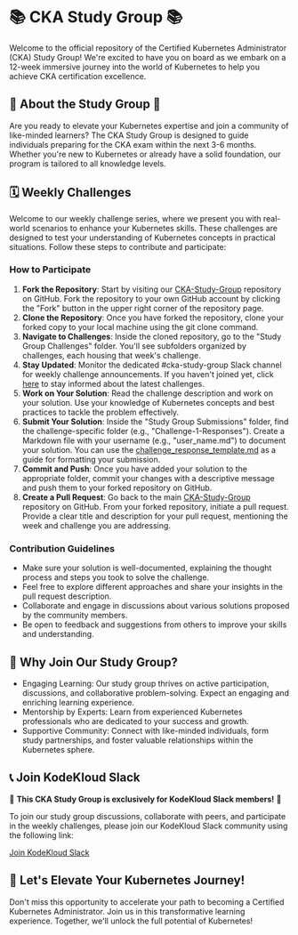 # 📚 CKA Study Group 📚

Welcome to the official repository of the Certified Kubernetes Administrator (CKA) Study Group! We're excited to have you on board as we embark on a 12-week immersive journey into the world of Kubernetes to help you achieve CKA certification excellence.

## 🌟 About the Study Group 🌟

Are you ready to elevate your Kubernetes expertise and join a community of like-minded learners? The CKA Study Group is designed to guide individuals preparing for the CKA exam within the next 3-6 months. Whether you're new to Kubernetes or already have a solid foundation, our program is tailored to all knowledge levels.

## 🗓️ Weekly Challenges

Welcome to our weekly challenge series, where we present you with real-world scenarios to enhance your Kubernetes skills. These challenges are designed to test your understanding of Kubernetes concepts in practical situations. Follow these steps to contribute and participate:

### How to Participate

1. **Fork the Repository**: Start by visiting our [CKA-Study-Group](https://github.com/kodekloudhub/CKA-Study-Group) repository on GitHub. Fork the repository to your own GitHub account by clicking the "Fork" button in the upper right corner of the repository page.
2. **Clone the Repository**: Once you have forked the repository, clone your forked copy to your local machine using the git clone command.
3. **Navigate to Challenges**: Inside the cloned repository, go to the "Study Group Challenges" folder. You'll see subfolders organized by challenges, each housing that week's challenge.
4. **Stay Updated**: Monitor the dedicated #cka-study-group Slack channel for weekly challenge announcements. If you haven't joined yet, click [here](https://kodekloud.com/pages/community/) to stay informed about the latest challenges.
5. **Work on Your Solution**: Read the challenge description and work on your solution. Use your knowledge of Kubernetes concepts and best practices to tackle the problem effectively.
6. **Submit Your Solution**: Inside the "Study Group Submissions" folder, find the challenge-specific folder (e.g., "Challenge-1-Responses"). Create a Markdown file with your username (e.g., "user_name.md") to document your solution. You can use the [challenge_response_template.md](https://github.com/kodekloudhub/CKA-Study-Group/blob/main/Study%20Group%20Submissions/Challenge-1-Responses/challenge_response_template.md) as a guide for formatting your submission.
7. **Commit and Push**: Once you have added your solution to the appropriate folder, commit your changes with a descriptive message and push them to your forked repository on GitHub.
8. **Create a Pull Request**: Go back to the main [CKA-Study-Group](https://github.com/kodekloudhub/CKA-Study-Group) repository on GitHub. From your forked repository, initiate a pull request. Provide a clear title and description for your pull request, mentioning the week and challenge you are addressing.

### Contribution Guidelines

- Make sure your solution is well-documented, explaining the thought process and steps you took to solve the challenge.
- Feel free to explore different approaches and share your insights in the pull request description.
- Collaborate and engage in discussions about various solutions proposed by the community members.
- Be open to feedback and suggestions from others to improve your skills and understanding.

## 🎯 Why Join Our Study Group?

- Engaging Learning: Our study group thrives on active participation, discussions, and collaborative problem-solving. Expect an engaging and enriching learning experience.
- Mentorship by Experts: Learn from experienced Kubernetes professionals who are dedicated to your success and growth.
- Supportive Community: Connect with like-minded individuals, form study partnerships, and foster valuable relationships within the Kubernetes sphere.

## 📞 Join KodeKloud Slack

🚀 **This CKA Study Group is exclusively for KodeKloud Slack members!** 🚀

To join our study group discussions, collaborate with peers, and participate in the weekly challenges, please join our KodeKloud Slack community using the following link:

 [Join KodeKloud Slack](https://kodekloud.com/pages/community/)

## 🌱 Let's Elevate Your Kubernetes Journey!

Don't miss this opportunity to accelerate your path to becoming a Certified Kubernetes Administrator. Join us in this transformative learning experience. Together, we'll unlock the full potential of Kubernetes!
